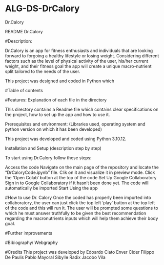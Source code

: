 # ALG-DS-DrCalory

Dr.Calory

README Dr.Calory

#Description:

Dr.Calory is an app for fitness enthusiasts and individuals that are looking forward to forgoing a healthy lifestyle or losing weight. Considering different factors such as the level of physical activity of the user, his/her current weight, and their fitness goal the app will create a unique macro-nutrient split tailored to the needs of the user.

This project was designed and coded in Python which 

#Table of contents

#Features:
Explanation of each file in the directory

This directory contains a Readme file which contains clear specifications on the project, how to set up the app and how to use it. 

Prerequisites and environment:
(Libraries used, operating system and python version on which it has been developed)

This project was developed and coded using Python 3.10.12. 

Installation and Setup
(description step by step)

To start using Dr.Calory follow these steps:

Access the code 
Navigate on the main page of the repository and locate the “DrCaloryCode.ipynb” file. Clik on it and visualize it in preview mode.
Click the ‘Open Colab’ button at the top of the code 
Set Up Google Collaboratory
Sign in to Google Collaboratory if it hasn’t been done yet. The code will automatically be imported 
Start Using the app 

#How to use Dr. Calory
Once the coded has properly been imported into collaboratory, the user can just click the top left ‘play’ button at the top left of the code and this will run it. The user will be prompted some questions to which he must answer truthfully to be given the best recommendation regarding the macronutrients inputs which will help them achieve their body goal. 

#Further improvements

#Bibiography/ Webgraphy 



#Credits 
This project was developed by 
Edoardo Ciato
Enver Cider
Filippo De Paulis 
Pablo Mayoral
Sibylle Radix
Jacobo Vila
